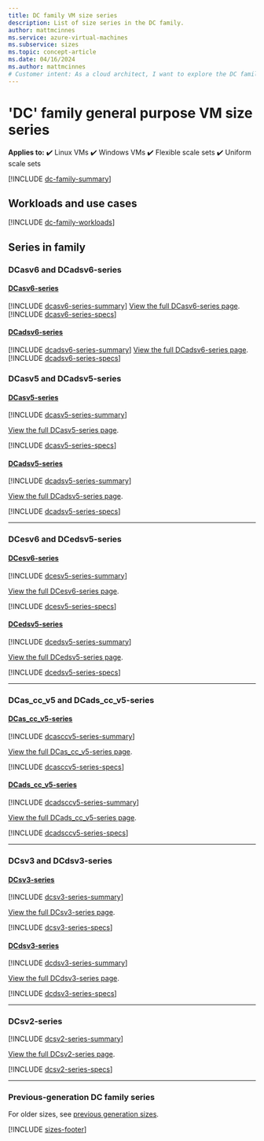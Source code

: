 ```yaml
---
title: DC family VM size series 
description: List of size series in the DC family.
author: mattmcinnes
ms.service: azure-virtual-machines
ms.subservice: sizes
ms.topic: concept-article
ms.date: 04/16/2024
ms.author: mattmcinnes
# Customer intent: As a cloud architect, I want to explore the DC family VM size series and their specifications, so that I can choose the most suitable virtual machine types for my projects based on workload requirements.
---
```


# 'DC' family general purpose VM size series

**Applies to:** :heavy_check_mark: Linux VMs :heavy_check_mark: Windows VMs :heavy_check_mark: Flexible scale sets :heavy_check_mark: Uniform scale sets

[!INCLUDE [dc-family-summary](./includes/dc-family-summary.md)]

## Workloads and use cases

[!INCLUDE [dc-family-workloads](./includes/dc-family-workloads.md)]

## Series in family

### DCasv6 and DCadsv6-series
#### [DCasv6-series](#tab/dcasv6)
[!INCLUDE [dcasv6-series-summary](./includes/dcasv6-series-summary.md)]
[View the full DCasv6-series page](./dcasv6-series.md).
[!INCLUDE [dcasv6-series-specs](./includes/dcasv6-series-specs.md)]

#### [DCadsv6-series](#tab/dcadsv6)
[!INCLUDE [dcadsv6-series-summary](./includes/dcadsv6-series-summary.md)]
[View the full DCadsv6-series page](./dcadsv6-series.md).
[!INCLUDE [dcadsv6-series-specs](./includes/dcadsv6-series-specs.md)]

### DCasv5 and DCadsv5-series
#### [DCasv5-series](#tab/dcasv5)
[!INCLUDE [dcasv5-series-summary](./includes/dcasv5-series-summary.md)]

[View the full DCasv5-series page](./dcasv5-series.md).

[!INCLUDE [dcasv5-series-specs](./includes/dcasv5-series-specs.md)]

#### [DCadsv5-series](#tab/dcadsv5)
[!INCLUDE [dcadsv5-series-summary](./includes/dcadsv5-series-summary.md)]

[View the full DCadsv5-series page](./dcadsv5-series.md).

[!INCLUDE [dcadsv5-series-specs](./includes/dcadsv5-series-specs.md)]

---
### DCesv6 and DCedsv5-series
#### [DCesv6-series](#tab/dcesv6)
[!INCLUDE [dcesv5-series-summary](./includes/dcesv5-series-summary.md)]

[View the full DCesv6-series page](./dcesv6-series.md).

[!INCLUDE [dcesv5-series-specs](./includes/dcesv5-series-specs.md)]

#### [DCedsv5-series](#tab/dcedsv5)
[!INCLUDE [dcedsv5-series-summary](./includes/dcedsv5-series-summary.md)]

[View the full DCedsv5-series page](./dcedsv5-series.md).

[!INCLUDE [dcedsv5-series-specs](./includes/dcedsv5-series-specs.md)]

---
### DCas_cc_v5 and DCads_cc_v5-series
#### [DCas_cc_v5-series](#tab/dcasccv5)
[!INCLUDE [dcasccv5-series-summary](./includes/dcasccv5-series-summary.md)]

[View the full DCas_cc_v5-series page](./dcasccv5-series.md).

[!INCLUDE [dcasccv5-series-specs](./includes/dcasccv5-series-specs.md)]

#### [DCads_cc_v5-series](#tab/dcadsccv5)
[!INCLUDE [dcadsccv5-series-summary](./includes/dcadsccv5-series-summary.md)]

[View the full DCads_cc_v5-series page](./dcadsccv5-series.md).

[!INCLUDE [dcadsccv5-series-specs](./includes/dcadsccv5-series-specs.md)]

---
### DCsv3 and DCdsv3-series
#### [DCsv3-series](#tab/dcsv3)
[!INCLUDE [dcsv3-series-summary](./includes/dcsv3-series-summary.md)]

[View the full DCsv3-series page](./dcsv3-series.md).

[!INCLUDE [dcsv3-series-specs](./includes/dcsv3-series-specs.md)]

#### [DCdsv3-series](#tab/dcdsv3)
[!INCLUDE [dcdsv3-series-summary](./includes/dcdsv3-series-summary.md)]

[View the full DCdsv3-series page](./dcdsv3-series.md).

[!INCLUDE [dcdsv3-series-specs](./includes/dcdsv3-series-specs.md)]

---
### DCsv2-series
[!INCLUDE [dcsv2-series-summary](./includes/dcsv2-series-summary.md)]

[View the full DCsv2-series page](./dcsv2-series.md).

[!INCLUDE [dcsv2-series-specs](./includes/dcsv2-series-specs.md)]



---
### Previous-generation DC family series
For older sizes, see [previous generation sizes](../previous-gen-sizes-list.md#general-purpose-previous-gen-sizes).

[!INCLUDE [sizes-footer](../includes/sizes-footer.md)]
